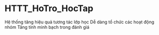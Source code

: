 # HTTT_HoTro_HocTap
Hệ thống tăng hiệu quả tương tác lớp học 
Dễ dàng tổ chức các hoạt động nhóm 
Tăng tính minh bạch trong đánh giá
